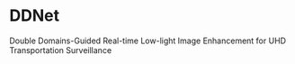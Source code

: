 # DDNet
Double Domains-Guided Real-time Low-light Image Enhancement for UHD Transportation Surveillance
